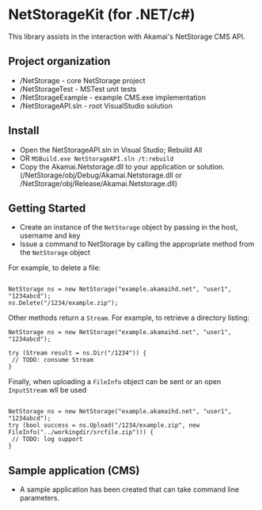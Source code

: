 # NetStorageKit (for .NET/c#)

This library assists in the interaction with Akamai's NetStorage CMS API. 

## Project organization
* /NetStorage - core NetStorage project
* /NetStorageTest - MSTest unit tests
* /NetStorageExample - example CMS.exe implementation
* /NetStorageAPI.sln - root VisualStudio solution

## Install
* Open the NetStorageAPI.sln in Visual Studio; Rebuild All
* OR ```MSBuild.exe NetStorageAPI.sln /t:rebuild```
* Copy the Akamai.Netstorage.dll to your application or solution. (/NetStorage/obj/Debug/Akamai.Netstorage.dll or /NetStorage/obj/Release/Akamai.Netstorage.dll)

## Getting Started
* Create an instance of the `NetStorage` object by passing in the host, username and key
* Issue a command to NetStorage by calling the appropriate method from the `NetStorage` object

For example, to delete a file:
```using Akamai.NetStorage;

NetStorage ns = new NetStorage("example.akamaihd.net", "user1", "1234abcd");
ns.Delete("/1234/example.zip");
```

Other methods return a `Stream`. For example, to retrieve a directory listing:

```using Akamai.NetStorage;
NetStorage ns = new NetStorage("example.akamaihd.net", "user1", "1234abcd");

try (Stream result = ns.Dir("/1234")) {
 // TODO: consume Stream
}
```

Finally, when uploading a `FileInfo` object can be sent or an open `InputStream` wll be used
```using Akamai.NetStorage;

NetStorage ns = new NetStorage("example.akamaihd.net", "user1", "1234abcd");
try (bool success = ns.Upload("/1234/example.zip", new FileInfo("../workingdir/srcfile.zip"))) {
 // TODO: log support
}
```


## Sample application (CMS)
* A sample application has been created that can take command line parameters.

```CMS.exe -a dir -u user1 -k 1234abcd example.akamaihd.net/1234
```

